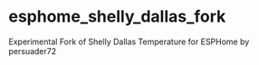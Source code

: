 # esphome_shelly_dallas_fork
Experimental Fork of Shelly Dallas Temperature for ESPHome by persuader72

